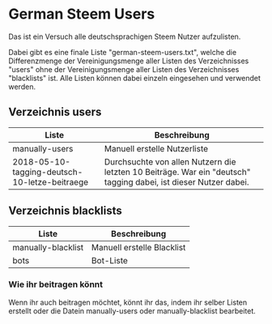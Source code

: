 # German Steem Users

Das ist ein Versuch alle deutschsprachigen Steem Nutzer aufzulisten.

Dabei gibt es eine finale Liste "german-steem-users.txt", welche die Differenzmenge der Vereinigungsmenge aller Listen des Verzeichnisses "users" ohne der Vereinigungsmenge aller Listen des Verzeichnisses "blacklists" ist.
Alle Listen können dabei einzeln eingesehen und verwendet werden.

## Verzeichnis users
| Liste | Beschreibung |
| --- | --- |
| manually-users | Manuell erstelle Nutzerliste |
| 2018-05-10-tagging-deutsch-10-letze-beitraege | Durchsuchte von allen Nutzern die letzten 10 Beiträge. War ein "deutsch" tagging dabei, ist dieser Nutzer dabei. |

## Verzeichnis blacklists
| Liste | Beschreibung |
| --- | --- |
| manually-blacklist | Manuell erstelle Blacklist |
| bots | Bot-Liste |

### Wie ihr beitragen könnt
Wenn ihr auch beitragen möchtet, könnt ihr das, indem ihr selber Listen erstellt oder die Datein manually-users oder manually-blacklist bearbeitet.
